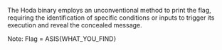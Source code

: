 The Hoda binary employs an unconventional method to print the flag, requiring the identification of specific conditions or inputs to trigger its execution and reveal the concealed message.

Note: Flag = ASIS{WHAT_YOU_FIND}
